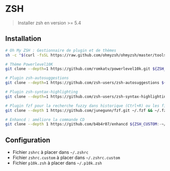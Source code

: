 # ZSH

> Installer zsh en version >= 5.4

## Installation

```bash
# Oh My ZSH : Gestionnaire de plugin et de thèmes
sh -c "$(curl -fsSL https://raw.github.com/ohmyzsh/ohmyzsh/master/tools/install.sh)"

# Thème Powerlevel10K
git clone --depth=1 https://github.com/romkatv/powerlevel10k.git ${ZSH_CUSTOM:-$HOME/.oh-my-zsh/custom}/themes/powerlevel10k

# Plugin zsh-autosuggestions
git clone --depth=1 https://github.com/zsh-users/zsh-autosuggestions ${ZSH_CUSTOM:-~/.oh-my-zsh/custom}/plugins/zsh-autosuggestions

# Plugin zsh-syntax-highlighting
git clone --depth=1 https://github.com/zsh-users/zsh-syntax-highlighting.git ${ZSH_CUSTOM:-~/.oh-my-zsh/custom}/plugins/zsh-syntax-highlighting

# Plugin fzf pour la recherche fuzzy dans historique (Ctrl+R) ou les fichiers (Ctrl+T)
git clone --depth 1 https://github.com/junegunn/fzf.git ~/.fzf && ~/.fzf/install

# Enhancd : améliore la commande CD
git clone --depth 1 https://github.com/b4b4r07/enhancd ${ZSH_CUSTOM:-~/.oh-my-zsh/custom}/plugins/enhancd
```

## Configuration

- Fichier `zshrc` à placer dans `~/.zshrc`
- Fichier `zshrc.custom` à placer dans `~/.zshrc.custom`
- Fichier `p10k.zsh` à placer dans `~/.p10k.zsh`
